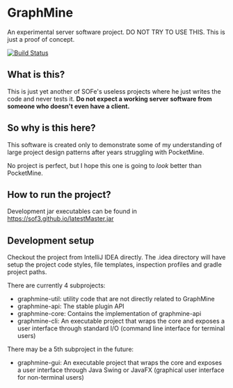 # GraphMine
An experimental server software project. DO NOT TRY TO USE THIS. This is just a proof of concept.

[![Build Status](https://travis-ci.org/SOF3/GraphMine.svg?branch=master)](https://travis-ci.org/SOF3/GraphMine)

## What is this?
This is just yet another of SOFe's useless projects where he just writes the code and never tests it. **Do not expect a working server software from someone who doesn't even have a client.**

## So why is this here?
This software is created only to demonstrate some of my understanding of large project design patterns after years struggling with PocketMine.

No project is perfect, but I hope this one is going to *look* better than PocketMine.

## How to run the project?
Development jar executables can be found in https://sof3.github.io/latestMaster.jar

## Development setup
Checkout the project from IntelliJ IDEA directly. The .idea directory will have setup the project code styles, file templates, inspection profiles and gradle project paths.

There are currently 4 subprojects:
- graphmine-util: utility code that are not directly related to GraphMine
- graphmine-api: The stable plugin API
- graphmine-core: Contains the implementation of graphmine-api
- graphmine-cli: An executable project that wraps the core and exposes a user interface through standard I/O (command line interface for terminal users)

There may be a 5th subproject in the future:
- graphmine-gui: An executable project that wraps the core and exposes a user interface through Java Swing or JavaFX (graphical user interface for non-terminal users)
